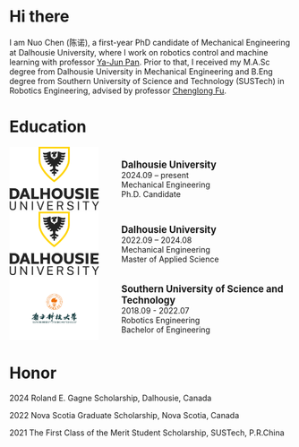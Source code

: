 # Hi there
I am Nuo Chen (陈诺), a first-year PhD candidate of Mechanical Engineering at Dalhousie University, where I work on robotics control and machine learning with professor [Ya-Jun Pan](http://acm.me.dal.ca/). Prior to that, I received my M.A.Sc degree from Dalhousie University in Mechanical Engineering and B.Eng degree from Southern University of Science and Technology (SUSTech) in Robotics Engineering, advised by professor [Chenglong Fu](https://www.sustech.edu.cn/en/faculties/fuchenglong.html).

# Education
<div style="width:100%; max-width:700px; display:table;">
  <div style="display:table-cell; vertical-align:middle; width:200px;">
    <img src="/images/dal-logo.png" alt="Dal Logo" style="max-width:160px; height:auto;">
  </div>
  <div style="display:table-cell; vertical-align:middle;">
    <div style="font-weight: bold; font-size: 1.2em;">Dalhousie University</div>
    <div>2024.09 – present</div>
    <div>Mechanical Engineering</div>
    <div>Ph.D. Candidate</div>
  </div>
</div>

<div style="width:100%; max-width:700px; display:table;">
  <div style="display:table-cell; vertical-align:middle; width:200px;">
    <img src="/images/dal-logo.png" alt="Dal Logo" style="max-width:160px; height:auto;">
  </div>
  <div style="display:table-cell; vertical-align:middle;">
    <div style="font-weight: bold; font-size: 1.2em;">Dalhousie University</div>
    <div>2022.09 – 2024.08</div>
    <div>Mechanical Engineering</div>
    <div>Master of Applied Science</div>
  </div>
</div>

<div style="width:100%; max-width:700px; display:table;">
  <div style="display:table-cell; vertical-align:middle; width:200px;">
    <img src="/images/sustech-logo.png" alt="SUSTech Logo" style="max-width:160px; height:auto;">
  </div>
  <div style="display:table-cell; vertical-align:middle;">
    <div style="font-weight: bold; font-size: 1.2em;">Southern University of Science and Technology</div>
    <div>2018.09 - 2022.07</div>
    <div>Robotics Engineering</div>
    <div>Bachelor of Engineering</div>
  </div>
</div>

# Honor
2024 Roland E. Gagne Scholarship, Dalhousie, Canada

2022 Nova Scotia Graduate Scholarship, Nova Scotia, Canada

2021 The First Class of the Merit Student Scholarship, SUSTech, P.R.China

